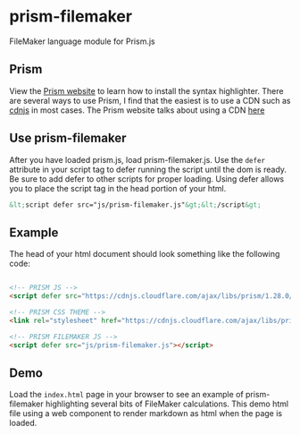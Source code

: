 # prism-filemaker
FileMaker language module for Prism.js


## Prism

View the [Prism website](https://prismjs.com) to learn how to install the syntax highlighter. There are several ways to use Prism, I find that the easiest is to use a CDN such as [cdnjs](https://cdnjs.com/libraries/prism/1.28.0) in most cases. The Prism website talks about using a CDN [here](https://prismjs.com/#basic-usage-cdn)

## Use prism-filemaker

After you have loaded prism.js, load prism-filemaker.js. Use the `defer` attribute in your script tag to defer running the script until the dom is ready. Be sure to add defer to other scripts for proper loading. Using defer allows you to place the script tag in the head portion of your html.

```html
&lt;script defer src="js/prism-filemaker.js"&gt;&lt;/script&gt;
```

## Example

The head of your html document should look something like the following code:

```html

<!-- PRISM JS -->
<script defer src="https://cdnjs.cloudflare.com/ajax/libs/prism/1.28.0/prism.min.js"></script>

<!-- PRISM CSS THEME -->
<link rel="stylesheet" href="https://cdnjs.cloudflare.com/ajax/libs/prism-themes/1.9.0/prism-base16-ateliersulphurpool.light.min.css" />

<!-- PRISM FILEMAKER JS -->
<script defer src="js/prism-filemaker.js"></script>

```

## Demo

Load the `index.html` page in your browser to see an example of prism-filemaker highlighting several bits of FileMaker calculations. This demo html file using a web component to render markdown as html when the page is loaded.